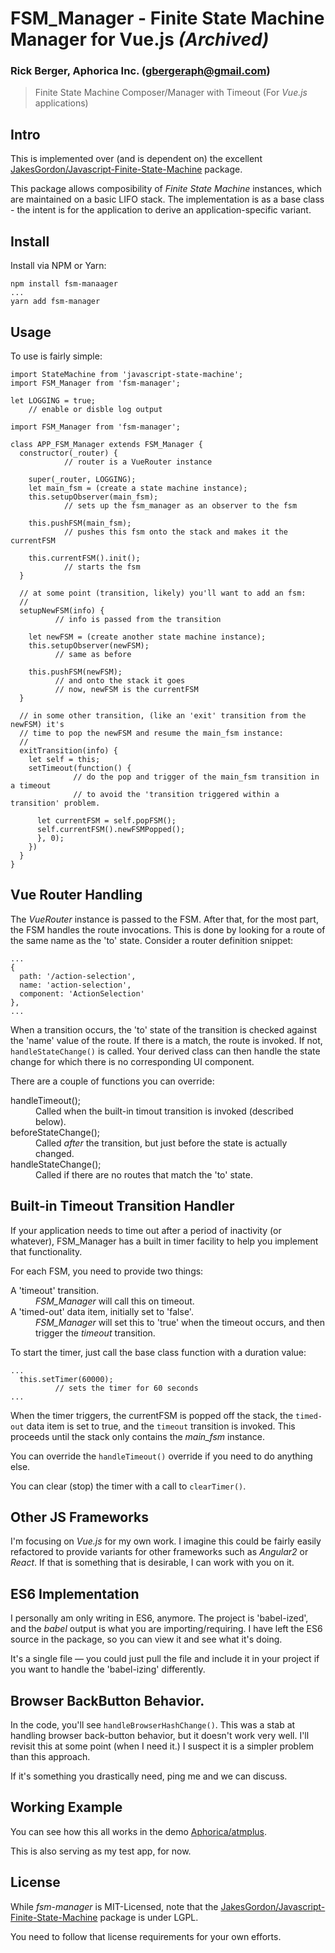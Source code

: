 # FSM_Manager - Finite State Machine Manager for Vue.js _(Archived)_

### Rick Berger, Aphorica Inc. (gbergeraph@gmail.com)

> Finite State Machine Composer/Manager with Timeout
> (For _Vue.js_ applications)

## Intro
This is implemented over (and is dependent on) the excellent
<a href="https://github.com/jakesgordon/javascript-state-machine">
JakesGordon/Javascript-Finite-State-Machine</a> package.

This package allows composibility of _Finite State Machine_ instances, which
are maintained on a basic LIFO stack.  The implementation is as
a base class - the intent is for the application to derive an
application-specific variant.

## Install
Install via NPM or Yarn:
```
npm install fsm-manaager
...
yarn add fsm-manager
```
## Usage
To use is fairly simple:
```
import StateMachine from 'javascript-state-machine';
import FSM_Manager from 'fsm-manager';

let LOGGING = true;
    // enable or disble log output

import FSM_Manager from 'fsm-manager';

class APP_FSM_Manager extends FSM_Manager {
  constructor(_router) {
            // router is a VueRouter instance

    super(_router, LOGGING);
    let main_fsm = (create a state machine instance);
    this.setupObserver(main_fsm);
            // sets up the fsm_manager as an observer to the fsm

    this.pushFSM(main_fsm);
            // pushes this fsm onto the stack and makes it the currentFSM

    this.currentFSM().init();
            // starts the fsm
  }

  // at some point (transition, likely) you'll want to add an fsm:
  //
  setupNewFSM(info) {
          // info is passed from the transition

    let newFSM = (create another state machine instance);
    this.setupObserver(newFSM);
          // same as before

    this.pushFSM(newFSM);
          // and onto the stack it goes
          // now, newFSM is the currentFSM
  }

  // in some other transition, (like an 'exit' transition from the newFSM) it's
  // time to pop the newFSM and resume the main_fsm instance:
  //
  exitTransition(info) {
    let self = this;
    setTimeout(function() {
              // do the pop and trigger of the main_fsm transition in a timeout
              // to avoid the 'transition triggered within a transition' problem.

      let currentFSM = self.popFSM();
      self.currentFSM().newFSMPopped();
      }, 0);
    })
  }
}
```

## Vue Router Handling
The _VueRouter_ instance is passed to the FSM.  After that, for the most part, the FSM
handles the route invocations.  This is done by looking for a route of the same name
as the 'to' state.  Consider a router definition snippet:
```
...
{
  path: '/action-selection',
  name: 'action-selection',
  component: 'ActionSelection'
},
...
```
When a transition occurs, the 'to' state of the transition is checked against the 'name' value of the route.  If there is a match, the route is invoked.  If not,
`handleStateChange()` is called.  Your derived class can then handle the state change
for which there is no corresponding UI component.

There are a couple of functions you can override:

<dl>
<dt>handleTimeout();</dt>
<dd>
Called when the built-in timout transition is invoked (described below).</dd>
<dt>beforeStateChange();</dt>
<dd>
Called <em>after</em> the transition, but just before the state is actually changed.</dd>
<dt>handleStateChange();</dt>
<dd>
Called if there are no routes that match the 'to' state.</dd>
</dl>

## Built-in Timeout Transition Handler
If your application needs to time out after a period of inactivity (or whatever),
FSM_Manager has a built in timer facility to help you implement that functionality.

For each FSM, you need to provide two things:
<dl>
<dt>A 'timeout' transition.</dt>
<dd>
<em>FSM_Manager</em> will call this on timeout.</></dd>
<dt>A 'timed-out' data item, initially set to 'false'.</dt>
<dd>
<em>FSM_Manager</em> will set this to 'true' when the timeout occurs,
and then trigger the <em>timeout</em> transition.  
</dl>

To start the timer, just call the base class function with a duration value:
```
...
  this.setTimer(60000);
          // sets the timer for 60 seconds
...
```

When the timer triggers, the currentFSM is popped off the stack, the `timed-out` data
item is set to true, and the `timeout` transition is invoked.  This proceeds until the
stack only contains the _main_fsm_ instance.

You can override the `handleTimeout()` override if you need to do anything else.

You can clear (stop) the timer with a call to `clearTimer()`. 

## Other JS Frameworks
I'm focusing on _Vue.js_ for my own work.  I imagine this could be fairly easily refactored
to provide variants for other frameworks such as _Angular2_ or _React_.  If that is something that is desirable, I can work with you on it.

## ES6 Implementation
I personally am only writing in ES6, anymore.  The project is 'babel-ized', and the
_babel_ output is what you are importing/requiring.  I have left the ES6 source in
the package, so you can view it and see what it's doing.

It's a single file &mdash; you could just pull the file and include it in your project
if you want to handle the 'babel-izing' differently.

## Browser BackButton Behavior.
In the code, you'll see `handleBrowserHashChange()`.  This was a stab at handling
browser back-button behavior, but it doesn't work very well.  I'll revisit this
at some point (when I need it.)  I suspect it is a simpler problem than this approach.

If it's something you drastically need, ping me and we can discuss.

## Working Example
You can see how this all works in the demo <a href="https://github.com/Aphorica/atmplus">
Aphorica/atmplus</a>.

This is also serving as my test app, for now.

## License
While _fsm-manager_ is MIT-Licensed, note that the
<a href="https://github.com/jakesgordon/javascript-state-machine">
JakesGordon/Javascript-Finite-State-Machine</a> package is under LGPL.

You need to follow that license requirements for your own efforts.
